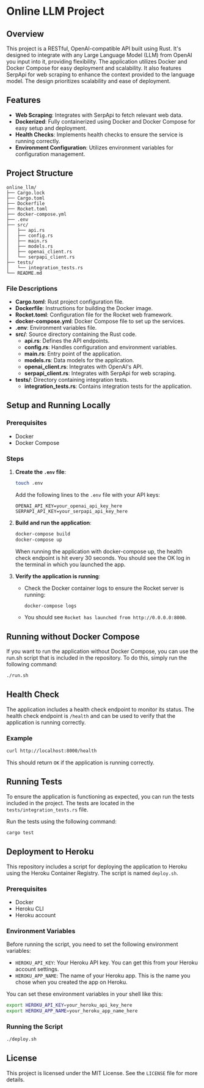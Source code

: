 # Online LLM Project

## Overview

This project is a RESTful, OpenAI-compatible API built using Rust. It's designed to integrate with any Large Language Model (LLM) from OpenAI you input into it, providing flexibility. The application utilizes Docker and Docker Compose for easy deployment and scalability. It also features SerpApi for web scraping to enhance the context provided to the language model. The design prioritizes scalability and ease of deployment.

## Features

- **Web Scraping**: Integrates with SerpApi to fetch relevant web data.
- **Dockerized**: Fully containerized using Docker and Docker Compose for easy setup and deployment.
- **Health Checks**: Implements health checks to ensure the service is running correctly.
- **Environment Configuration**: Utilizes environment variables for configuration management.

## Project Structure

```plaintext
online_llm/
├── Cargo.lock
├── Cargo.toml
├── Dockerfile
├── Rocket.toml
├── docker-compose.yml
├── .env
├── src/
│   ├── api.rs
│   ├── config.rs
│   ├── main.rs
│   ├── models.rs
│   ├── openai_client.rs
│   └── serpapi_client.rs
├── tests/
│   └── integration_tests.rs
└── README.md
```

### File Descriptions

- **Cargo.toml**: Rust project configuration file.
- **Dockerfile**: Instructions for building the Docker image.
- **Rocket.toml**: Configuration file for the Rocket web framework.
- **docker-compose.yml**: Docker Compose file to set up the services.
- **.env**: Environment variables file.
- **src/**: Source directory containing the Rust code.
  - **api.rs**: Defines the API endpoints.
  - **config.rs**: Handles configuration and environment variables.
  - **main.rs**: Entry point of the application.
  - **models.rs**: Data models for the application.
  - **openai_client.rs**: Integrates with OpenAI's API.
  - **serpapi_client.rs**: Integrates with SerpApi for web scraping.
- **tests/**: Directory containing integration tests.
  - **integration_tests.rs**: Contains integration tests for the application.

## Setup and Running Locally

### Prerequisites

- Docker
- Docker Compose

### Steps

1. **Create the `.env` file**:

   ```sh
   touch .env
   ```

   Add the following lines to the `.env` file with your API keys:

   ```env
   OPENAI_API_KEY=your_openai_api_key_here
   SERPAPI_API_KEY=your_serpapi_api_key_here
   ```

2. **Build and run the application**:

   ```sh
   docker-compose build
   docker-compose up
   ```

   When running the application with docker-compose up, the health check endpoint is hit every 30 seconds. You should see the OK log in the terminal in which you launched the app.

3. **Verify the application is running**:

   - Check the Docker container logs to ensure the Rocket server is running:
     ```sh
     docker-compose logs
     ```
   - You should see `Rocket has launched from http://0.0.0.0:8000`.

## Running without Docker Compose

If you want to run the application without Docker Compose, you can use the run.sh script that is included in the repository. To do this, simply run the following command:

```sh
./run.sh
```

## Health Check

The application includes a health check endpoint to monitor its status. The health check endpoint is `/health` and can be used to verify that the application is running correctly.

### Example

```sh
curl http://localhost:8000/health
```

This should return `OK` if the application is running correctly.

## Running Tests

To ensure the application is functioning as expected, you can run the tests included in the project. The tests are located in the `tests/integration_tests.rs` file.

Run the tests using the following command:

```sh
cargo test
```

## Deployment to Heroku

This repository includes a script for deploying the application to Heroku using the Heroku Container Registry. The script is named `deploy.sh`.

### Prerequisites

- Docker
- Heroku CLI
- Heroku account

### Environment Variables

Before running the script, you need to set the following environment variables:

- `HEROKU_API_KEY`: Your Heroku API key. You can get this from your Heroku account settings.
- `HEROKU_APP_NAME`: The name of your Heroku app. This is the name you chose when you created the app on Heroku.

You can set these environment variables in your shell like this:

```sh
export HEROKU_API_KEY=your_heroku_api_key_here
export HEROKU_APP_NAME=your_heroku_app_name_here
```

### Running the Script

```sh
./deploy.sh
```

## License

This project is licensed under the MIT License. See the `LICENSE` file for more details.
